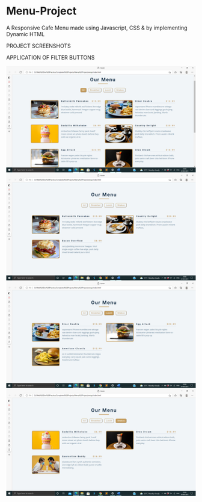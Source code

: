 # Menu-Project
A Responsive Cafe Menu made using Javascript, CSS & by implementing Dynamic HTML 

PROJECT SCREENSHOTS

APPLICATION OF FILTER BUTTONS

<img src = "https://github.com/SambhavAggarwal01/Menu-Project/blob/main/Project%20Screenshot/Screenshot%202021-08-24%2020.06.44.png" alt = "Menu Items" />

<img src = "https://github.com/SambhavAggarwal01/Menu-Project/blob/main/Project%20Screenshot/Screenshot%202021-08-24%2020.06.48.png" alt = "Menu Items" />

<img src = "https://github.com/SambhavAggarwal01/Menu-Project/blob/main/Project%20Screenshot/Screenshot%202021-08-24%2020.06.56.png" alt = "Menu Items" />

<img src = "https://github.com/SambhavAggarwal01/Menu-Project/blob/main/Project%20Screenshot/Screenshot%202021-08-24%2020.06.59.png" alt = "Menu Items" />

